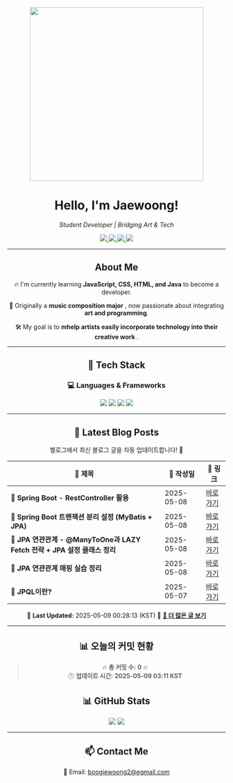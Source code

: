 
<div align="center">
  <img src="https://github.com/Jaewoong-Hwang/Jaewoong-Hwang/blob/main/Character.gif" width="400">
<h1 align="center" font-weight="bold">Hello, I'm Jaewoong! </h1>

<p align="center"><em>Student Developer | Bridging Art & Tech</em></p>

<p align="center">
  <a href="https://github.com/Jaewoong-Hwang">
    <img src="https://img.shields.io/github/followers/Jaewoong-Hwang?label=Follow&style=social" />
  </a>
  <a href="https://velog.io/@mypalebluedot29/posts">
    <img src="https://img.shields.io/badge/Velog-20C997?style=flat-square&logo=velog&logoColor=white"/>
  </a>
  <a href="https://www.youtube.com/@boogiewoong2819">
    <img src="https://img.shields.io/badge/YouTube-FF0000?style=flat-square&logo=youtube&logoColor=white"/>
  </a>
  <a href="https://www.instagram.com/boogie_woong2">
    <img src="https://img.shields.io/badge/Instagram-E4405F?style=flat-square&logo=instagram&logoColor=white"/>
  </a>
</p>

---

## About Me
 <p>🔥 I'm currently learning <strong>JavaScript, CSS, HTML, and Java</strong> to become a developer.</p>
 <p>🎨 Originally a <strong>music composition major</strong> , now passionate about integrating <strong>art and programming</strong>.</p>
 <p>🛠 My goal is to <strong>mhelp artists easily incorporate technology into their creative work</strong> .</p>

---

## 🚀 Tech Stack
### 💻 Languages & Frameworks
<p>
  <img src="https://img.shields.io/badge/JavaScript-F7DF1E?style=for-the-badge&logo=javascript&logoColor=black"/>
  <img src="https://img.shields.io/badge/CSS3-1572B6?style=for-the-badge&logo=css3&logoColor=white"/>
  <img src="https://img.shields.io/badge/HTML5-E34F26?style=for-the-badge&logo=html5&logoColor=white"/>
  <img src="https://img.shields.io/badge/Java-007396?style=for-the-badge&logo=java&logoColor=white"/>
</p>

---



## 📝 Latest Blog Posts
 벨로그에서 최신 블로그 글을 자동 업데이트합니다! 🚀

<!-- BLOG-POST-LIST:START -->
| 📝 제목 | 📅 작성일 | 🔗 링크 |
|---------|------------------|---------|
| **📌 Spring Boot - RestController 활용** | 2025-05-08 | [바로가기](https://velog.io/@mypalebluedot29/Spring-Boot-RestController-활용) |
| **📌 Spring Boot 트랜잭션 분리 설정 (MyBatis + JPA)** | 2025-05-08 | [바로가기](https://velog.io/@mypalebluedot29/Spring-Boot-트랜잭션-분리-설정-MyBatis-JPA-dzafcd4z) |
| **📌 JPA 연관관계 - @ManyToOne과 LAZY Fetch 전략 + JPA 설정 클래스 정리** | 2025-05-08 | [바로가기](https://velog.io/@mypalebluedot29/JPA-연관관계-ManyToOne과-LAZY-Fetch-전략-JPA-설정-클래스-정리) |
| **📌 JPA 연관관계 매핑 실습 정리** | 2025-05-08 | [바로가기](https://velog.io/@mypalebluedot29/JPA-연관관계-매핑-실습-정리) |
| **📌 JPQL이란?** | 2025-05-07 | [바로가기](https://velog.io/@mypalebluedot29/JPQL이란-wy1tvbkr) |

📅 **Last Updated:** 2025-05-09 00:28:13 (KST)
🔗 **[📖 더 많은 글 보기](https://velog.io/@mypalebluedot29)**
<!-- BLOG-POST-LIST:END -->




---













































































































































































































































































































































































































































































































































































































































































































## 📊 오늘의 커밋 현황
> 🔥 **총 커밋 수:** **0** 🔥  
> 🕒 **업데이트 시간:** **2025-05-09 03:11 KST**

## 📊 GitHub Stats
<p align="center">
  <img src="https://github-readme-stats.vercel.app/api?username=Jaewoong-Hwang&show_icons=true&theme=tokyonight"/>
  <img src="https://github-readme-streak-stats.herokuapp.com/?user=Jaewoong-Hwang&theme=tokyonight"/>
</p>


---

## 📫 Contact Me
 📧 Email: boogiewoong2@egmail.com 

</div>





